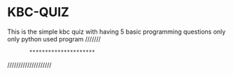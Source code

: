 # KBC-QUIZ
This is the simple kbc quiz with having 5 basic programming questions only
only python used program ///////


           *********************
         
         
////////////////////
